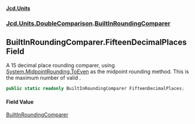 #### [Jcd.Units](index.md 'index')
### [Jcd.Units.DoubleComparison](Jcd.Units.DoubleComparison.md 'Jcd.Units.DoubleComparison').[BuiltInRoundingComparer](BuiltInRoundingComparer.md 'Jcd.Units.DoubleComparison.BuiltInRoundingComparer')

## BuiltInRoundingComparer.FifteenDecimalPlaces Field

A 15 decimal place rounding comparer, using [System.MidpointRounding.ToEven](https://docs.microsoft.com/en-us/dotnet/api/System.MidpointRounding.ToEven 'System.MidpointRounding.ToEven') as the midpoint rounding method.
This is the maximum number of valid .

```csharp
public static readonly BuiltInRoundingComparer FifteenDecimalPlaces;
```

#### Field Value
[BuiltInRoundingComparer](BuiltInRoundingComparer.md 'Jcd.Units.DoubleComparison.BuiltInRoundingComparer')